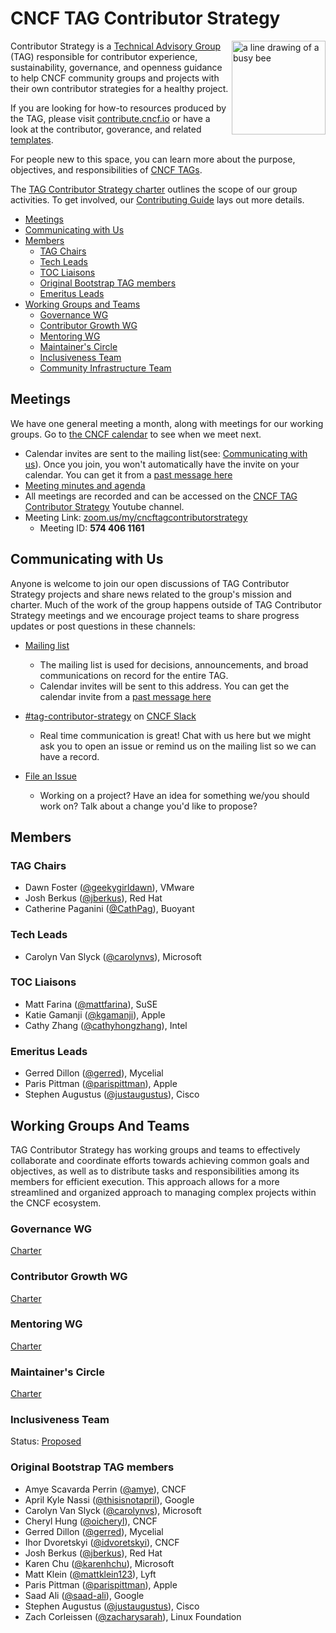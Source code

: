 # CNCF TAG Contributor Strategy

<img src="website/static/images/tag-contributor-strategy-icon-color.png" alt="a line drawing of a busy bee" align=right width="150px">

Contributor Strategy is a [Technical Advisory Group](https://github.com/cncf/toc/blob/main/tags/cncf-tags.md) (TAG) responsible for contributor experience, sustainability, governance, and openness guidance to help CNCF community groups
and projects with their own contributor strategies for a healthy project.

If you are looking for how-to resources produced by the TAG, please visit
[contribute.cncf.io](https://contribute.cncf.io/) or have a look at the
contributor, goverance, and related [templates](https://github.com/cncf/project-template).

For people new to this space, you can learn more about the purpose, objectives, and responsibilities of [CNCF TAGs](https://github.com/cncf/toc/blob/main/tags/cncf-tags.md).

The [TAG Contributor Strategy charter](/CHARTER.md) outlines the scope of our group activities. To get involved, our [Contributing Guide](/CONTRIBUTING.md) lays out more details.

- [Meetings](#meetings)
- [Communicating with Us](#communicating-with-us)
- [Members](#members)
  - [TAG Chairs](#tag-chairs)
  - [Tech Leads](#tech-leads)
  - [TOC Liaisons](#toc-liaisons)
  - [Original Bootstrap TAG members](#original-bootstrap-tag-members)
  - [Emeritus Leads](#emeritus-leads)
- [Working Groups and Teams](#working-groups-and-teams)
  - [Governance WG](#governance-wg)
  - [Contributor Growth WG](#contributor-growth-wg)
  - [Mentoring WG](#mentoring-wg)
  - [Maintainer's Circle](#maintainers-circle)
  - [Inclusiveness Team](#inclusiveness-team)
  - [Community Infrastructure Team](#community-infrastructure-team)

## Meetings

We have one general meeting a month, along with meetings for our working groups.
Go to [the CNCF calendar](https://tockify.com/cncf.public.events/monthly?search=Contributor+Strategy) to see when we meet next.

- Calendar invites are sent to the mailing list(see: [Communicating with us](#communicating-with-us)).
Once you join, you won't automatically have the invite on your calendar. You can
get it from a [past message here](https://lists.cncf.io/g/cncf-tag-contributor-strategy/message/1)
- [Meeting minutes and agenda](https://bit.ly/cncf-contribstrat-agenda)
- All meetings are recorded and can be accessed on the [CNCF TAG Contributor Strategy](https://www.youtube.com/channel/UCCqKWkTM2pkmLwXaj-7AvcA) Youtube channel.
- Meeting Link: [zoom.us/my/cncftagcontributorstrategy](https://zoom.us/my/cncftagcontributorstrategy)
  - Meeting ID: **574 406 1161**
 
## Communicating with Us

Anyone is welcome to join our open discussions of TAG Contributor Strategy
projects and share news related to the group's mission and charter. Much of the
work of the group happens outside of TAG Contributor Strategy meetings and we
encourage project teams to share progress updates or post questions in these
channels:

- [Mailing list](https://lists.cncf.io/g/cncf-tag-contributor-strategy)
  - The mailing list is used for decisions, announcements, and broad communications
  on record for the entire TAG.
  - Calendar invites will be sent to this address. You can get the calendar
  invite from a [past message here](https://lists.cncf.io/g/cncf-tag-contributor-strategy/message/2)

- [#tag-contributor-strategy](https://cloud-native.slack.com/archives/CT6CWS1JN) on [CNCF Slack](https://slack.cncf.io/)
  - Real time communication is great! Chat with us here but we might ask you to
  open an issue or remind us on the mailing list so we can have a record.

- [File an Issue](https://github.com/cncf/tag-contributor-strategy)
  - Working on a project? Have an idea for something we/you should work on? Talk
  about a change you'd like to propose?

## Members

### TAG Chairs

- Dawn Foster ([@geekygirldawn](https://github.com/geekygirldawn)), VMware
- Josh Berkus ([@jberkus](https://github.com/jberkus)), Red Hat
- Catherine Paganini ([@CathPag](https://github.com/CathPag)), Buoyant

### Tech Leads

- Carolyn Van Slyck ([@carolynvs](https://github.com/carolynvs)), Microsoft

### TOC Liaisons

- Matt Farina ([@mattfarina](https://github.com/mattfarina)), SuSE
- Katie Gamanji ([@kgamanji](https://github.com/kgamanji)), Apple
- Cathy Zhang ([@cathyhongzhang](https://github.com/cathyhongzhang)), Intel

### Emeritus Leads

- Gerred Dillon ([@gerred](https://github.com/gerred)), Mycelial
- Paris Pittman ([@parispittman](https://github.com/parispittman)), Apple
- Stephen Augustus ([@justaugustus](https://github.com/justaugustus)), Cisco

## Working Groups And Teams

TAG Contributor Strategy has working groups and teams to effectively collaborate and coordinate efforts towards achieving common goals and objectives, as well as to distribute tasks and responsibilities among its members for efficient execution. This approach allows for a more streamlined and organized approach to managing complex projects within the CNCF ecosystem.

### Governance WG

[Charter](/governance/README.md)

### Contributor Growth WG

[Charter](/contributor-growth/README.md)

### Mentoring WG

[Charter](/mentoring/README.md)

### Maintainer's Circle

[Charter](/maintainers-circle/README.md)


### Inclusiveness Team

Status: [Proposed](https://github.com/cncf/tag-contributor-strategy/issues/365)

### Original Bootstrap TAG members

- Amye Scavarda Perrin ([@amye](https://github.com/amye)), CNCF
- April Kyle Nassi ([@thisisnotapril](https://github.com/thisisnotapril)), Google
- Carolyn Van Slyck ([@carolynvs](https://github.com/carolynvs)), Microsoft
- Cheryl Hung ([@oicheryl](https://github.com/oicheryl)), CNCF
- Gerred Dillon ([@gerred](https://github.com/gerred)), Mycelial
- Ihor Dvoretskyi ([@idvoretskyi](https://github.com/idvoretskyi)), CNCF
- Josh Berkus ([@jberkus](https://github.com/jberkus)), Red Hat
- Karen Chu ([@karenhchu](https://github.com/karenhchu)), Microsoft
- Matt Klein ([@mattklein123](https://github.com/mattklein123)), Lyft
- Paris Pittman ([@parispittman](https://github.com/parispittman)), Apple
- Saad Ali ([@saad-ali](https://github.com/saad-ali)), Google
- Stephen Augustus ([@justaugustus](https://github.com/justaugustus)), Cisco
- Zach Corleissen ([@zacharysarah](https://github.com/zacharysarah)), Linux Foundation
